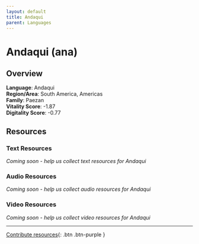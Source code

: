 ```yaml
---
layout: default
title: Andaqui
parent: Languages
---
```


# Andaqui (ana)

## Overview

**Language**: Andaqui  
**Region/Area**: South America, Americas  
**Family**: Paezan  
**Vitality Score**: -1.87  
**Digitality Score**: -0.77  

## Resources

### Text Resources
*Coming soon - help us collect text resources for Andaqui*

### Audio Resources
*Coming soon - help us collect audio resources for Andaqui*

### Video Resources
*Coming soon - help us collect video resources for Andaqui*

---

[Contribute resources](https://fairtrain.github.io/){: .btn .btn-purple }
